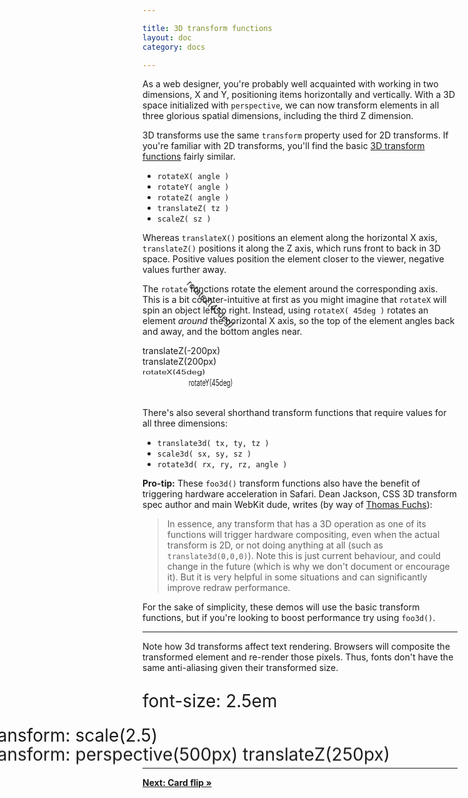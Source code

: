 ```yaml
---

title: 3D transform functions
layout: doc
category: docs

---
```


As a web designer, you're probably well acquainted with working in two dimensions, X and Y, positioning items horizontally and vertically. With a 3D space initialized with `perspective`, we can now transform elements in all three glorious spatial dimensions, including the third Z dimension. 

3D transforms use the same `transform` property used for 2D transforms. If you're familiar with 2D transforms, you'll find the basic [3D transform functions](https://www.w3.org/TR/css-transforms-1/#transform-primitives) fairly similar. 

* `rotateX( angle )` 
* `rotateY( angle )`
* `rotateZ( angle )`
* `translateZ( tz )`
* `scaleZ( sz )`

Whereas `translateX()` positions an element along the horizontal X axis, `translateZ()` positions it along the Z axis, which runs front to back in 3D space. Positive values position the element closer to the viewer, negative values further away.

The `rotate` functions rotate the element around the corresponding axis. This is a bit counter-intuitive at first as you might imagine that `rotateX` will spin an object left to right. Instead, using `rotateX( 45deg )` rotates an element _around_ the horizontal X axis, so the top of the element angles back and away, and the bottom angles near.

<div class="example example--transform-func">
  <div class="transform-func-panel" style="transform: translateZ(-200px)">translateZ(-200px)</div>
</div>

<div class="example example--transform-func">
  <div class="transform-func-panel" style="transform: translateZ(200px)">translateZ(200px)</div>
</div>

<div class="example example--transform-func">
  <div class="transform-func-panel" style="transform: rotateX(45deg)">rotateX(45deg)</div>
</div>

<div class="example example--transform-func">
  <div class="transform-func-panel" style="transform: rotateY(45deg)">rotateY(45deg)</div>
</div>

<div class="example example--transform-func">
  <div class="transform-func-panel" style="transform: rotateZ(45deg)">rotateZ(45deg)</div>
</div>

There's also several shorthand transform functions that require values for all three dimensions:

* `translate3d( tx, ty, tz )`
* `scale3d( sx, sy, sz )`
* `rotate3d( rx, ry, rz, angle )`

**Pro-tip:** These `foo3d()` transform functions also have the benefit of triggering hardware acceleration in Safari. Dean Jackson, CSS 3D transform spec author and main WebKit dude, writes (by way of [Thomas Fuchs](http://mir.aculo.us/2010/08/05/html5-buzzwords-in-action/)):

> In essence, any transform that has a 3D operation as one of its functions will trigger hardware compositing, even when the actual transform is 2D, or not doing anything at all (such as `translate3d(0,0,0)`). Note this is just current behaviour, and could change in the future (which is why we don't document or encourage it). But it is very helpful in some situations and can significantly improve redraw performance.

For the sake of simplicity, these demos will use the basic transform functions, but if you're looking to boost performance try using `foo3d()`.

* * *

Note how 3d transforms affect text rendering. Browsers will composite the transformed element and re-render those pixels. Thus, fonts don't have the same anti-aliasing given their transformed size.

<p class="pixelation-p" style="font-size: 2em">font-size: 2.5em</p>

<p class="pixelation-p" style="transform: scale(2)">transform: scale(2.5)</p>

<p class="pixelation-p" style="transform: perspective(500px) translateZ(250px)"> transform: perspective(500px) translateZ(250px)</p>

* * *

[**Next: Card flip &raquo;**](card-flip.html)
